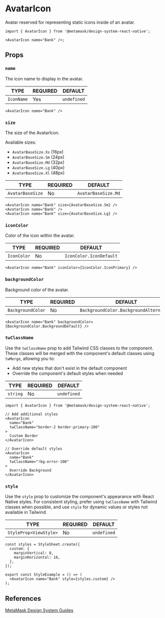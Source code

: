 # AvatarIcon

Avatar reserved for representing static icons inside of an avatar.

```tsx
import { AvatarIcon } from '@metamask/design-system-react-native';

<AvatarIcon name="Bank" />;
```

## Props

### `name`

The icon name to display in the avatar.

| TYPE       | REQUIRED | DEFAULT     |
| ---------- | -------- | ----------- |
| `IconName` | Yes      | `undefined` |

```tsx
<AvatarIcon name="Bank" />
```

### `size`

The size of the AvatarIcon.

Available sizes:

- `AvatarBaseSize.Xs` (16px)
- `AvatarBaseSize.Sm` (24px)
- `AvatarBaseSize.Md` (32px)
- `AvatarBaseSize.Lg` (40px)
- `AvatarBaseSize.Xl` (48px)

| TYPE             | REQUIRED | DEFAULT             |
| ---------------- | -------- | ------------------- |
| `AvatarBaseSize` | No       | `AvatarBaseSize.Md` |

```tsx
<AvatarIcon name="Bank" size={AvatarBaseSize.Sm} />
<AvatarIcon name="Bank" />
<AvatarIcon name="Bank" size={AvatarBaseSize.Lg} />
```

### `iconColor`

Color of the icon within the avatar.

| TYPE        | REQUIRED | DEFAULT                 |
| ----------- | -------- | ----------------------- |
| `IconColor` | No       | `IconColor.IconDefault` |

```tsx
<AvatarIcon name="Bank" iconColor={IconColor.IconPrimary} />
```

### `backgroundColor`

Background color of the avatar.

| TYPE              | REQUIRED | DEFAULT                                 |
| ----------------- | -------- | --------------------------------------- |
| `BackgroundColor` | No       | `BackgroundColor.BackgroundAlternative` |

```tsx
<AvatarIcon name="Bank" backgroundColor={BackgroundColor.BackgroundDefault} />
```

### `twClassName`

Use the `twClassName` prop to add Tailwind CSS classes to the component. These classes will be merged with the component's default classes using `twMerge`, allowing you to:

- Add new styles that don't exist in the default component
- Override the component's default styles when needed

| TYPE     | REQUIRED | DEFAULT     |
| -------- | -------- | ----------- |
| `string` | No       | `undefined` |

```tsx
import { AvatarIcon } from '@metamask/design-system-react-native';

// Add additional styles
<AvatarIcon
  name="Bank"
  twClassName="border-2 border-primary-100"
>
  Custom Border
</AvatarIcon>

// Override default styles
<AvatarIcon
  name="Bank"
  twClassName="!bg-error-100"
>
  Override Background
</AvatarIcon>
```

### `style`

Use the `style` prop to customize the component's appearance with React Native styles. For consistent styling, prefer using `twClassName` with Tailwind classes when possible, and use `style` for dynamic values or styles not available in Tailwind.

| TYPE                   | REQUIRED | DEFAULT     |
| ---------------------- | -------- | ----------- |
| `StyleProp<ViewStyle>` | No       | `undefined` |

```tsx
const styles = StyleSheet.create({
  custom: {
    marginVertical: 8,
    marginHorizontal: 16,
  },
});

export const StyleExample = () => (
  <AvatarIcon name="Bank" style={styles.custom} />
);
```

## References

[MetaMask Design System Guides](https://www.notion.so/MetaMask-Design-System-Guides-Design-f86ecc914d6b4eb6873a122b83c12940)
